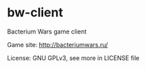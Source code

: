 # bw-client
Bacterium Wars game client

Game site: http://bacteriumwars.ru/

License: GNU GPLv3, see more in LICENSE file
